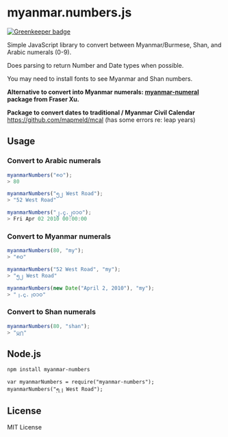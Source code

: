 # myanmar.numbers.js

[![Greenkeeper badge](https://badges.greenkeeper.io/mapmeld/myanmar-numbers-js.svg)](https://greenkeeper.io/)

Simple JavaScript library to convert between Myanmar/Burmese, Shan,
and Arabic numerals (0-9).

Does parsing to return Number and Date types when possible.

You may need to install fonts to see Myanmar and Shan numbers.

**Alternative to convert into Myanmar numerals: <a href="https://github.com/fraserxu/myanmar-numeral">myanmar-numeral</a> package from Fraser Xu.**

**Package to convert dates to traditional / Myanmar Civil Calendar**
https://github.com/mapmeld/mcal (has some errors re: leap years)

## Usage

### Convert to Arabic numerals

```javascript
myanmarNumbers("၈၀");
> 80

myanmarNumbers("၅၂ West Road");
> "52 West Road"

myanmarNumbers("၂.၄.၂၀၁၀");
> Fri Apr 02 2010 00:00:00
```

### Convert to Myanmar numerals

```javascript
myanmarNumbers(80, "my");
> "၈ဝ"

myanmarNumbers("52 West Road", "my");
> "၅၂ West Road"

myanmarNumbers(new Date("April 2, 2010"), "my");
> "၂.၄.၂ဝ၁ဝ"
```

### Convert to Shan numerals
```javascript
myanmarNumbers(80, "shan");
> "႘႐"
```

## Node.js

```bash
npm install myanmar-numbers
```

```
var myanmarNumbers = require("myanmar-numbers");
myanmarNumbers("၅၂ West Road");
```

## License

MIT License
